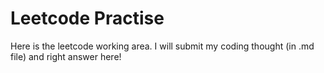# Leetcode Practise

Here is the leetcode working area. I will submit my coding thought (in .md file) and right answer here!